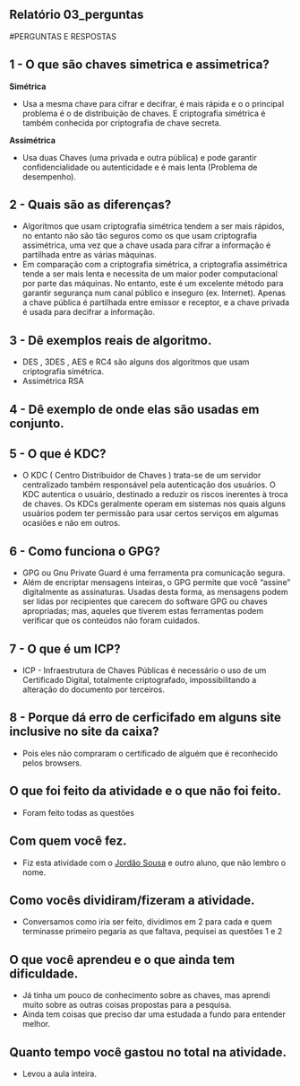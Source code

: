 ## Relatório 03_perguntas

#PERGUNTAS E RESPOSTAS
<br>

## 1 - O que são chaves simetrica e assimetrica?<br>

**Simétrica**
- Usa a mesma chave para cifrar e decifrar, é mais rápida e o o principal problema é o de distribuição de chaves.
    E criptografia simétrica é também conhecida por criptografia de chave secreta.<br>

**Assimétrica**
- Usa duas Chaves (uma privada e outra pública) e pode garantir confidencialidade ou autenticidade e é mais lenta (Problema de desempenho). <br>

## 2 - Quais são as diferenças? 
 
- Algoritmos que usam criptografia simétrica tendem a ser mais rápidos, no entanto não são tão seguros como os que usam criptografia assimétrica, uma vez que a chave usada para cifrar a informação é partilhada entre as várias máquinas.
- Em comparação com a criptografia simétrica, a criptografia assimétrica tende a ser mais lenta e necessita de um maior poder computacional por parte das máquinas. No entanto, este é um excelente método para garantir segurança num canal público e inseguro (ex. Internet).  Apenas a chave pública é partilhada entre emissor e receptor, e a chave privada é usada para decifrar a informação.

## 3 - Dê exemplos reais de algoritmo. 
- DES , 3DES , AES e RC4 são alguns dos algoritmos que usam criptografia simétrica.<br>
- Assimétrica RSA<br> 

## 4 - Dê exemplo de onde elas são usadas em conjunto. 



## 5 - O que é KDC? 
 - O KDC ( Centro Distribuidor de Chaves ) trata-se de um servidor centralizado também responsável pela autenticação dos usuários. O KDC autentica o usuário,  destinado a reduzir os riscos inerentes à troca de chaves. Os KDCs geralmente operam em sistemas nos quais alguns usuários podem ter permissão para usar certos serviços em algumas ocasiões e não em outros.<br>


## 6 - Como funciona o GPG? 
- GPG ou Gnu Private Guard é uma ferramenta pra comunicação segura.<br>
- Além de encriptar mensagens inteiras, o GPG permite que você “assine” digitalmente as assinaturas. Usadas desta forma, as mensagens podem ser lidas por recipientes que carecem do software GPG ou chaves apropriadas; mas, aqueles que tiverem estas ferramentas podem verificar que os conteúdos não foram cuidados. <br>

## 7 - O que é um ICP?
- ICP - Infraestrutura de Chaves Públicas é necessário o uso de um Certificado Digital, totalmente criptografado, impossibilitando a alteração do documento por terceiros. 

## 8 - Porque dá erro de cerficifado em alguns site inclusive no site da caixa?

- Pois eles não compraram o certificado de alguém que é reconhecido pelos browsers.


## O que foi feito da atividade e o que não foi feito.
- Foram feito todas as questões

## Com quem você fez.
- Fiz esta atividade com o [Jordão Sousa](https://github.com/jordaos) e outro aluno, que não lembro o nome.

## Como vocês dividiram/fizeram a atividade.
- Conversamos como iria ser feito, dividimos em 2 para cada e quem terminasse primeiro pegaria as que faltava, pequisei as questões 1 e 2

## O que você aprendeu e o que ainda tem dificuldade.
- Já tinha um pouco de conhecimento sobre as chaves, mas aprendi muito sobre as outras coisas propostas para a pesquisa. 
- Ainda tem coisas que preciso dar uma estudada a fundo para entender melhor.

## Quanto tempo você gastou no total na atividade.
- Levou a aula inteira.

